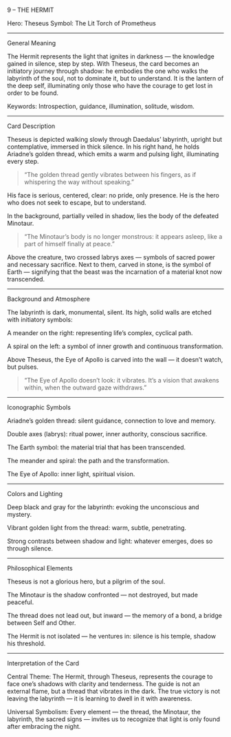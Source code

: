 9 – THE HERMIT

Hero: Theseus
Symbol: The Lit Torch of Prometheus


---

General Meaning

The Hermit represents the light that ignites in darkness — the knowledge gained in silence, step by step.
With Theseus, the card becomes an initiatory journey through shadow: he embodies the one who walks the labyrinth of the soul, not to dominate it, but to understand.
It is the lantern of the deep self, illuminating only those who have the courage to get lost in order to be found.

Keywords: Introspection, guidance, illumination, solitude, wisdom.


---

Card Description

Theseus is depicted walking slowly through Daedalus’ labyrinth, upright but contemplative, immersed in thick silence.
In his right hand, he holds Ariadne’s golden thread, which emits a warm and pulsing light, illuminating every step.

> “The golden thread gently vibrates between his fingers, as if whispering the way without speaking.”



His face is serious, centered, clear: no pride, only presence.
He is the hero who does not seek to escape, but to understand.

In the background, partially veiled in shadow, lies the body of the defeated Minotaur.

> “The Minotaur’s body is no longer monstrous: it appears asleep, like a part of himself finally at peace.”



Above the creature, two crossed labrys axes — symbols of sacred power and necessary sacrifice.
Next to them, carved in stone, is the symbol of Earth — signifying that the beast was the incarnation of a material knot now transcended.


---

Background and Atmosphere

The labyrinth is dark, monumental, silent.
Its high, solid walls are etched with initiatory symbols:

A meander on the right: representing life’s complex, cyclical path.

A spiral on the left: a symbol of inner growth and continuous transformation.

Above Theseus, the Eye of Apollo is carved into the wall — it doesn’t watch, but pulses.


> “The Eye of Apollo doesn’t look: it vibrates. It’s a vision that awakens within, when the outward gaze withdraws.”




---

Iconographic Symbols

Ariadne’s golden thread: silent guidance, connection to love and memory.

Double axes (labrys): ritual power, inner authority, conscious sacrifice.

The Earth symbol: the material trial that has been transcended.

The meander and spiral: the path and the transformation.

The Eye of Apollo: inner light, spiritual vision.



---

Colors and Lighting

Deep black and gray for the labyrinth: evoking the unconscious and mystery.

Vibrant golden light from the thread: warm, subtle, penetrating.

Strong contrasts between shadow and light: whatever emerges, does so through silence.



---

Philosophical Elements

Theseus is not a glorious hero, but a pilgrim of the soul.

The Minotaur is the shadow confronted — not destroyed, but made peaceful.

The thread does not lead out, but inward — the memory of a bond, a bridge between Self and Other.

The Hermit is not isolated — he ventures in: silence is his temple, shadow his threshold.



---

Interpretation of the Card

Central Theme:
The Hermit, through Theseus, represents the courage to face one’s shadows with clarity and tenderness.
The guide is not an external flame, but a thread that vibrates in the dark.
The true victory is not leaving the labyrinth — it is learning to dwell in it with awareness.

Universal Symbolism:
Every element — the thread, the Minotaur, the labyrinth, the sacred signs — invites us to recognize that light is only found after embracing the night.

